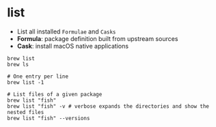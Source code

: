 # list

- List all installed `Formulae` and `Casks`
- **Formula**: package definition built from upstream sources
- **Cask**: install macOS native applications

```shell
brew list
brew ls

# One entry per line
brew list -1

# List files of a given package
brew list "fish"
brew list "fish" -v # verbose expands the directories and show the nested files
brew list "fish" --versions
```
